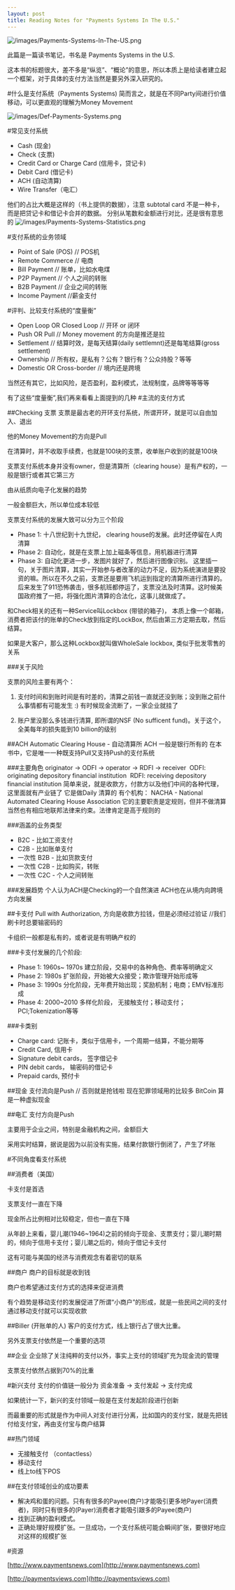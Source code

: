 ```yaml
---
layout: post
title: Reading Notes for "Payments Systems In The U.S."
---
```


![/images/Payments-Systems-In-The-US.png](/images/Payments-Systems-In-The-US.png)

此篇是一篇读书笔记，书名是 Payments Systems in the U.S.

这本书的标题很大，差不多是“纵览”、“概论”的意思，所以本质上是给读者建立起一个框架，对于具体的支付方法当然是要另外深入研究的。

<!--more-->

#什么是支付系统（Payments Systems)
简而言之，就是在不同Party间进行价值移动，可以更直观的理解为Money Movement


![/images/Def-Payments-Systems.png](/images/Def-Payments-Systems.jpg)

#常见支付系统

- Cash (现金)
- Check (支票)
- Credit Card or Charge Card (信用卡，贷记卡)
- Debit Card (借记卡)
- ACH (自动清算)
- Wire Transfer（电汇）

他们的占比大概是这样的（书上提供的数据），注意 subtotal card 不是一种卡，而是把贷记卡和借记卡合并的数据。
分别从笔数和金额进行对比，还是很有意思的
![/images/Payments-Systems-Statistics.png](/images/Payments-Systems-Statistics.png) 

#支付系统的业务领域

- Point of Sale (POS) // POS机
- Remote Commerce   // 电商
- Bill Payment  // 账单，比如水电煤
- P2P Payment   // 个人之间的转账
- B2B Payment   // 企业之间的转账
- Income Payment  //薪金支付

#评判、比较支付系统的“度量衡”

- Open Loop OR Closed Loop // 开环 or 闭环
- Push OR Pull   // Money movement 的方向是推还是拉
- Settlement  // 结算时效，是每天结算(daily settlemnt)还是每笔结算(gross settlement)
- Ownership // 所有权，是私有？公有？银行有？公众持股？等等
- Domestic OR Cross-border // 境内还是跨境

当然还有其它，比如风险，是否盈利，盈利模式，法规制度，品牌等等等等

有了这些“度量衡”,我们再来看看上面提到的几种
#主流的支付方式

##Checking 支票
支票是最古老的开环支付系统，所谓开环，就是可以自由加入、退出

他的Money Movement的方向是Pull

在清算时，并不收取手续费，也就是100块的支票，收单账户收到的就是100块

支票支付系统本身并没有owner，但是清算所（clearing house）是有产权的，一般是银行或者其它第三方

由从纸质向电子化发展的趋势

一般金额巨大，所以单位成本较低

支票支付系统的发展大致可以分为三个阶段

- Phase 1: 十八世纪到十九世纪， clearing house的发展。此时还停留在人肉清算
- Phase 2: 自动化，就是在支票上加上磁条等信息，用机器进行清算
- Phase 3: 自动化更进一步，发图片就好了，然后进行图像识别。
这里插一句，关于图片清算，其实一开始参与者改革的动力不足，因为系统演进是要投资的嘛。所以在不久之前，支票还是要用飞机运到指定的清算所进行清算的。
后来发生了911恐怖袭击，很多航班都停运了，支票没法及时清算。这时候美国政府推了一把，将强化图片清算的合法化，这事儿就做成了。

和Check相关的还有一种Service叫Lockbox (带锁的箱子)， 本质上像一个邮箱，消费者把该付的账单的Check放到指定的LockBox, 然后由第三方定期去取，然后结算。

如果是大客户，那么这种Lockbox就叫做WholeSale lockbox, 类似于批发零售的关系

###关于风险

支票的风险主要有两个：

1. 支付时间和到账时间是有时差的，清算之前钱一直就还没到账；没到账之前什么事情都有可能发生 :) 有时候现金流断了，一家企业就挂了

2. 账户里没那么多钱进行清算, 即所谓的NSF (No sufficent fund)。关于这个，全美每年的损失能到10 billion的级别

##ACH
Automatic Clearing House - 自动清算所
ACH 一般是银行所有的
在本书中，它是唯一一种既支持Pull又支持Push的支付系统

###主要角色
originator -> ODFI -> operator -> RDFI -> receiver 
ODFI: originating depository financial institution 
RDFI: receiving depository financial institution
简单来说，就是收款方，付款方以及他们中间的各种代理，这里面就有产业链了
它是做Daily 清算的
有个机构： NACHA - National Automated Clearing House Association 它的主要职责是定规则，但并不做清算
当然也有相应地联邦法律来约束。法律肯定是高于规则的

###涵盖的业务类型
- B2C - 比如工资支付
- C2B - 比如账单支付
- 一次性 B2B - 比如货款支付
- 一次性 C2B - 比如购买，转账
- 一次性 C2C - 个人之间转账

###发展趋势
个人认为ACH是Checking的一个自然演进
ACH也在从境内向跨境方向发展

##卡支付
Pull with Authorization, 方向是收款方拉钱，但是必须经过验证 //我们刷卡时总要输密码的

卡组织一般都是私有的，或者说是有明确产权的

###卡支付发展的几个阶段:

- Phase 1: 1960s~ 1970s 建立阶段，交易中的各种角色、费率等明确定义
- Phase 2: 1980s 扩张阶段，开始被大众接受；欺诈管理开始形成等
- Phase 3: 1990s 分化阶段，无年费开始出现；奖励机制；电商；EMV标准形成
- Phase 4: 2000~2010 多样化阶段， 无接触支付；移动支付；PCI;Tokenization等等

###卡类别
- Charge card: 记账卡，类似于信用卡，一个周期一结算，不能分期等
- Credit Card, 信用卡
- Signature debit cards， 签字借记卡
- PIN debit cards， 输密码的借记卡
- Prepaid cards, 预付卡

##现金
支付流向是Push // 否则就是抢钱啦
现在犯罪领域用的比较多
BitCoin 算是一种虚拟现金

##电汇
支付方向是Push

主要用于企业之间，特别是金融机构之间，金额巨大

采用实时结算，据说是因为以前没有实施，结果付款银行倒闭了，产生了坏账


#不同角度看支付系统

##消费者（美国）

卡支付是首选

支票支付一直在下降

现金所占比例相对比较稳定，但也一直在下降

从年龄上来看，婴儿潮(1946~1964)之前的倾向于现金、支票支付；婴儿潮时期的，倾向于信用卡支付；婴儿潮之后的，倾向于借记卡支付

这有可能与美国的经济与消费观念有着密切的联系

##商户
商户的目标就是收到钱

商户也希望通过支付方式的选择来促进消费

有个趋势是移动支付的发展促进了所谓“小商户”的形成，就是一些民间之间的支付通过移动支付就可以实现收款

##Biller (开账单的人)
客户的支付方式，线上银行占了很大比重。

另外支票支付依然是一个重要的选项

##企业
企业除了关注纯粹的支付以外，事实上支付的领域扩充为现金流的管理

支票支付依然占据到70%的比重

#新兴支付
支付的价值链一般分为  资金准备 -> 支付发起 -> 支付完成

如果统计一下，新兴的支付领域一般是在支付发起阶段进行创新

而最重要的形式就是作为中间人对支付进行分离，比如国内的支付宝，就是先把钱付给支付宝，再由支付宝与商户结算

##热门领域
- 无接触支付 （contactless）
- 移动支付
- 线上to线下POS

##在支付领域创业的成功要素
- 解决鸡和蛋的问题。只有有很多的Payee(商户)才能吸引更多地Payer(消费者)，同时只有很多的(Payer)消费者才能吸引跟多的Payee(商户)
- 找到正确的盈利模式。
- 正确处理好规模扩张。一旦成功，一个支付系统可能会瞬间扩张，要很好地应对这样的规模扩张

#资源

[http://www.paymentsnews.com](http://www.paymentsnews.com)

[http://paymentsviews.com](http://paymentsviews.com)



